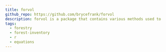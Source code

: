 ```yaml
---
title: forvol
github_repo: https://github.com/brycefrank/forvol
description: forvol is a package that contains various methods used to calculate the volume of trees using equations implemented by the Forest Inventory and Analysis program under the United States Forest Service
tags:
  - forestry
  - forest-inventory
  - r
  - equations
---
```

